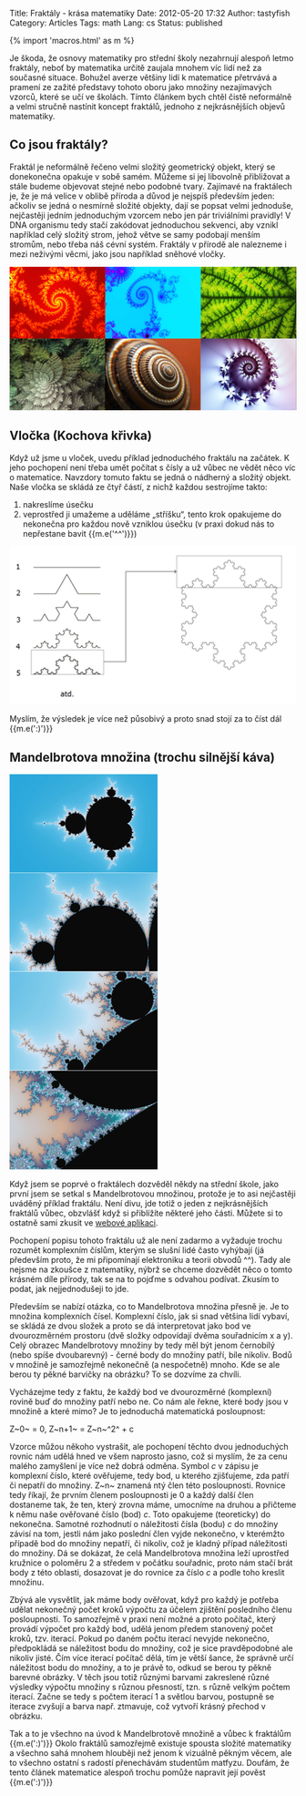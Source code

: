Title: Fraktály - krása matematiky
Date: 2012-05-20 17:32
Author: tastyfish
Category: Articles
Tags: math
Lang: cs
Status: published

{% import 'macros.html' as m %}

Je škoda, že osnovy matematiky pro střední školy nezahrnují
alespoň letmo fraktály, neboť by matematika určitě zaujala mnohem víc
lidí než za současné situace. Bohužel averze většiny lidí k matematice
přetrvává a pramení ze zažité představy tohoto oboru jako množiny
nezajímavých vzorců, které se učí ve školách. Tímto článkem bych chtěl
čistě neformálně a velmi stručně nastínit koncept fraktálů, jednoho z
nejkrásnějších objevů matematiky.

Co jsou fraktály?
-----------------

Fraktál je neformálně řečeno velmi složitý geometrický objekt, který se
donekonečna opakuje v sobě samém. Můžeme si jej libovolně přibližovat a
stále budeme objevovat stejné nebo podobné tvary. Zajímavé na fraktálech
je, že je má velice v oblibě příroda a důvod je nejspíš především jeden:
ačkoliv se jedná o nesmírně složité objekty, dají se popsat velmi
jednoduše, nejčastěji jedním jednoduchým vzorcem nebo jen pár
triviálními pravidly! V DNA organismu tedy stačí zakódovat jednoduchou
sekvenci, aby vznikl například celý složitý strom, jehož větve se samy
podobají menším stromům, nebo třeba náš cévní systém. Fraktály v přírodě
ale nalezneme i mezi neživými věcmi, jako jsou například sněhové vločky.

![fraktály](images/fractals.png)

Vločka (Kochova křivka)
-----------------------

Když už jsme u vloček, uvedu příklad jednoduchého fraktálu na začátek. K
jeho pochopení není třeba umět počítat s čísly a už vůbec ne vědět něco
víc o matematice. Navzdory tomuto faktu se jedná o nádherný a složitý
objekt. Naše vločka se skládá ze čtyř částí, z nichž každou sestrojíme
takto:

1.  nakreslíme úsečku
2.  veprostřed ji umažeme a uděláme „stříšku“, tento krok opakujeme do
    nekonečna pro každou nově vzniklou úsečku (v praxi dokud nás to
    nepřestane bavit {{m.e('^^')}})

![Kochova křivka](images/vlocka.png)

Myslím, že výsledek je více než působivý a proto snad stojí za to číst
dál {{m.e(':)')}}

Mandelbrotova množina (trochu silnější káva)
--------------------------------------------

![Mandelbrotova množina](images/mandelbrot.png)

Když jsem se poprvé o fraktálech dozvěděl někdy na střední škole, jako
první jsem se setkal s Mandelbrotovou množinou, protože je to asi
nejčastěji uváděný příklad fraktálu. Není divu, jde totiž o jeden z
nejkrásnějších fraktálů vůbec, obzvlášť když si přiblížíte některé jeho
části. Můžete si to ostatně sami zkusit ve [webové aplikaci](http://www.fractalposter.com/fractal_generator.php).

Pochopení popisu tohoto fraktálu už ale není zadarmo a vyžaduje trochu
rozumět komplexním číslům, kterým se slušní lidé často vyhýbají (já
především proto, že mi připomínají elektroniku a teorii obvodů \^\^).
Tady ale nejsme na zkoušce z matematiky, nýbrž se chceme dozvědět něco o
tomto krásném díle přírody, tak se na to pojďme s odvahou podívat.
Zkusím to podat, jak nejjednodušeji to jde.

Především se nabízí otázka, co to Mandelbrotova množina přesně je. Je to
množina komplexních čísel. Komplexní číslo, jak si snad většina lidí
vybaví, se skládá ze dvou složek a proto se dá interpretovat jako bod ve
dvourozměrném prostoru (dvě složky odpovídají dvěma souřadnicím x a y).
Celý obrazec Mandelbrotovy množiny by tedy měl být jenom černobílý (nebo
spíše dvoubarevný) - černé body do množiny patří, bíle nikoliv. Bodů v
množině je samozřejmě nekonečně (a nespočetně) mnoho. Kde se ale berou
ty pěkné barvičky na obrázku? To se dozvíme za chvíli.

Vycházejme tedy z faktu, že každý bod ve dvourozměrné (komplexní) rovině
buď do množiny patří nebo ne. Co nám ale řekne, které body jsou v
množině a které mimo? Je to jednoduchá matematická posloupnost:

<span class="equation">  
Z~0~ = 0, Z~n+1~ = Z~n~^2^ + c  
</span>

Vzorce můžou někoho vystrašit, ale pochopení těchto dvou jednoduchých
rovnic nám udělá hned ve všem naprosto jasno, což si myslím, že za cenu
malého zamyšlení je více než dobrá odměna. Symbol *c* v zápisu je
komplexní číslo, které ověřujeme, tedy bod, u kterého zjišťujeme, zda
patří či nepatří do množiny. Z~n~ znamená ntý člen této posloupnosti.
Rovnice tedy říkají, že prvním členem posloupnosti je 0 a každý další
člen dostaneme tak, že ten, který zrovna máme, umocníme na druhou a
přičteme k němu naše ověřované číslo (bod) *c*. Toto opakujeme
(teoreticky) do nekonečna. Samotné rozhodnutí o náležitosti čísla (bodu)
*c* do množiny závisí na tom, jestli nám jako poslední člen vyjde
nekonečno, v kterémžto případě bod do množiny nepatří, či nikoliv, což
je kladný případ náležitosti do množiny. Dá se dokázat, že celá
Mandelbrotova množina leží uprostřed kružnice o poloměru 2 a středem v
počátku souřadnic, proto nám stačí brát body z této oblasti, dosazovat
je do rovnice za číslo *c* a podle toho kreslit množinu.

Zbývá ale vysvětlit, jak máme body ověřovat, když pro každý je potřeba
udělat nekonečný počet kroků výpočtu za účelem zjištění posledního členu
posloupnosti. To samozřejmě v praxi není možné a proto počítač, který
provádí výpočet pro každý bod, udělá jenom předem stanovený počet kroků,
tzv. iterací. Pokud po daném počtu iterací nevyjde nekonečno,
předpokládá se náležitost bodu do množiny, což je sice pravděpodobné ale
nikoliv jisté. Čím více iterací počítač dělá, tím je větší šance, že
správně určí náležitost bodu do množiny, a to je právě to, odkud se
berou ty pěkně barevné obrázky. V těch jsou totiž různými barvami
zakreslené různé výsledky výpočtu množiny s různou přesností, tzn. s
různě velkým počtem iterací. Začne se tedy s počtem iterací 1 a světlou
barvou, postupně se iterace zvyšují a barva např. ztmavuje, což vytvoří
krásný přechod v obrázku.

Tak a to je všechno na úvod k Mandelbrotově množině a vůbec k fraktálům
{{m.e(':)')}} Okolo fraktálů samozřejmě existuje spousta složité matematiky a
všechno sahá mnohem hlouběji než jenom k vizuálně pěkným věcem, ale to
všechno ostatní s radostí přenechávám studentům matfyzu. Doufám, že
tento článek matematice alespoň trochu pomůže napravit její pověst
{{m.e(':)')}}
